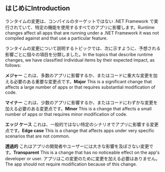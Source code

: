 ## <a name="introduction"></a><span data-ttu-id="35fe8-101">はじめに</span><span class="sxs-lookup"><span data-stu-id="35fe8-101">Introduction</span></span>
<span data-ttu-id="35fe8-102">ランタイムの変更は、コンパイルのターゲットではない .NET Framework で実行されていて、特定の機能を使用するすべてのアプリに影響します。</span><span class="sxs-lookup"><span data-stu-id="35fe8-102">Runtime changes affect all apps that are running under a .NET Framework it was not compiled against and that use a particular feature.</span></span>

<span data-ttu-id="35fe8-103">ランタイムの変更について説明するトピックでは、次に示すように、予想される影響ごとに個々の項目を分類しました。</span><span class="sxs-lookup"><span data-stu-id="35fe8-103">In the topics that describe runtime changes, we have classified individual items by their expected impact, as follows:</span></span>

<span data-ttu-id="35fe8-104">**メジャー** これは、多数のアプリに影響するか、またはコードに重大な変更を加える必要のある重要な変更点です。</span><span class="sxs-lookup"><span data-stu-id="35fe8-104">**Major** This is a significant change that affects a large number of apps or that requires substantial modification of code.</span></span>

<span data-ttu-id="35fe8-105">**マイナー** これは、少数のアプリに影響するか、またはコードにわずかな変更を加える必要のある変更点です。</span><span class="sxs-lookup"><span data-stu-id="35fe8-105">**Minor** This is a change that affects a small number of apps or that requires minor modification of code.</span></span>

<span data-ttu-id="35fe8-106">**エッジ ケース** これは、一般的ではない特定のシナリオでアプリに影響する変更点です。</span><span class="sxs-lookup"><span data-stu-id="35fe8-106">**Edge case** This is a change that affects apps under very specific scenarios that are not common.</span></span>

<span data-ttu-id="35fe8-107">**透過的** これはアプリの開発者やユーザーには大きな影響を及ぼさない変更です。</span><span class="sxs-lookup"><span data-stu-id="35fe8-107">**Transparent** This is a change that has no noticeable effect on the app's developer or user.</span></span> <span data-ttu-id="35fe8-108">アプリはこの変更のために変更を加える必要はありません。</span><span class="sxs-lookup"><span data-stu-id="35fe8-108">The app should not require modification because of this change.</span></span>

